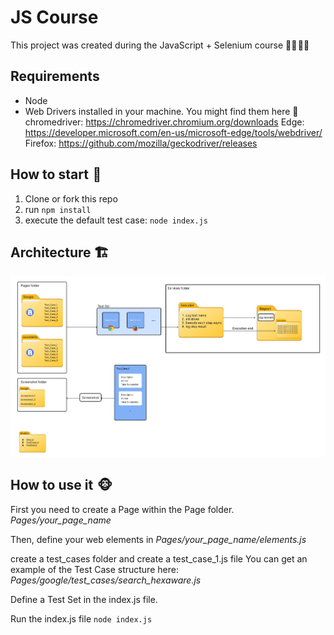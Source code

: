 # JS Course

This project was created during the JavaScript + Selenium course 👨‍🎓 👩‍🎓 

## Requirements
- Node
- Web Drivers installed in your machine.
	You might find them here 🔎
		chromedriver: https://chromedriver.chromium.org/downloads
		Edge: https://developer.microsoft.com/en-us/microsoft-edge/tools/webdriver/
		Firefox: https://github.com/mozilla/geckodriver/releases

## How to start  🥴 

1. Clone or fork this repo
2. run `npm install`
3. execute the default test case: `node index.js`


## Architecture 🏗️ 
[![Framework architecture](https://github.com/BladimirOrihuela-Hexaware/JS-Course/blob/master/arch.PNG "Framework architecture")](https://github.com/BladimirOrihuela-Hexaware/JS-Course/blob/master/arch.PNG "Framework architecture")

## How to use it  🐵
First you need to create a Page within the Page folder. *Pages/your_page_name*

Then, define your web elements in
*Pages/your_page_name/elements.js*

create a test_cases folder and create a test_case_1.js file
You can get an example of the Test Case structure here:
*Pages/google/test_cases/search_hexaware.js*


Define a Test Set in the index.js file.

Run the index.js file
`node index.js`
